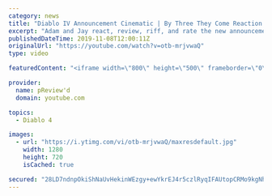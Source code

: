 ```yaml
---
category: news
title: "Diablo IV Announcement Cinematic | By Three They Come Reaction / Review / Rating"
excerpt: "Adam and Jay react, review, riff, and rate the new announcement cinematic everyone wanted to see last year at Blizzcon, Diablo IV 'By Three They Come'."
publishedDateTime: 2019-11-08T12:00:11Z
originalUrl: "https://youtube.com/watch?v=otb-mrjvwaQ"
type: video

featuredContent: "<iframe width=\"800\" height=\"500\" frameborder=\"0\" src=\"https://www.youtube.com/embed/otb-mrjvwaQ\" allow=\"accelerometer; autoplay; encrypted-media; gyroscope; picture-in-picture\" allowfullscreen></iframe>"

provider:
  name: pReview'd
  domain: youtube.com

topics:
  - Diablo 4

images:
  - url: "https://i.ytimg.com/vi/otb-mrjvwaQ/maxresdefault.jpg"
    width: 1280
    height: 720
    isCached: true

secured: "28LD7ndnpOkiShNaUvHekinWEzgy+ewYkrEJ4r5czlRyqIFAUtopCRMo9kgNhjWyc3oseddh8FTYFsQND1ewQ25r3dUw/fRkvoDbzyrXDfEwY/9lk27iO4N1vMTWZKZVwOMD+qEfXtjLsZakHq3WGj/95pIbIVG8KIJ4e/YMrIDcfaxSihc5Vt4/coa6zD+uuvwIiRM9IqL1WZPpn4bM2n1dVHJXyrhSTpkuAGQdwZcWVl+PnKDpHT3aiq5fjAqx7q7p5VnLRd3NGouI92lLg7vAxGpuKYvJAZRl/LnOi4RNtRMIP0RBcUA/LetV33IoNYMxfhcxtxGjY5WSfTVAMpR2krWUMTKY6eq45dLzWwJ9dRkxAz8ILVHGwhkCo7OcrbzwmZfN+DdRBrNojXdztE7ze/QtyPExSBniCjDgVYKZ8z8pMgsfiGuhYv3qX1DQ;q1r2KsRsyqr9aKsF8ZaECA=="
---
```


